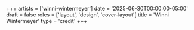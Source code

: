 +++
artists = ['winni-wintermeyer']
date = '2025-06-30T00:00:00-05:00'
draft = false
roles = ['layout', 'design', 'cover-layout']
title = 'Winni Wintermeyer'
type = 'credit'
+++
